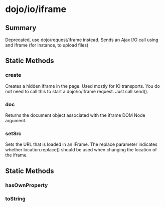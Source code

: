 # dojo/io/iframe

## Summary

Deprecated, use dojo/request/iframe instead.
Sends an Ajax I/O call using and Iframe (for instance, to upload files)
## Static Methods

### create
Creates a hidden iframe in the page. Used mostly for IO
transports.  You do not need to call this to start a
dojo/io/iframe request. Just call send().

### doc
Returns the document object associated with the iframe DOM Node argument.

### setSrc
Sets the URL that is loaded in an IFrame. The replace parameter
indicates whether location.replace() should be used when
changing the location of the iframe.

## Static Methods

### hasOwnProperty


### toString


